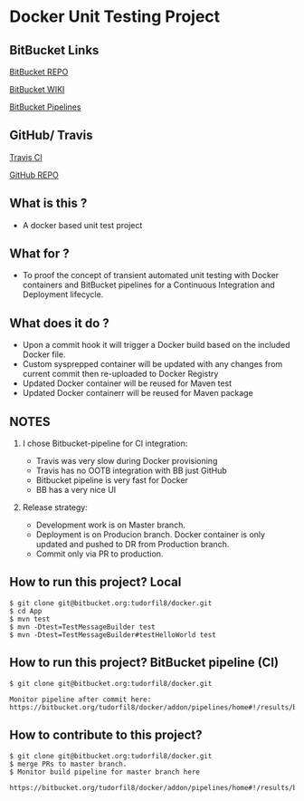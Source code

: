 # Docker Unit Testing Project #

## BitBucket Links ##
[BitBucket REPO](https://bitbucket.org/tudorfil8/docker/src/production/)

[BitBucket WIKI](https://bitbucket.org/tudorfil8/docker/wiki/Home)

[BitBucket Pipelines](https://bitbucket.org/tudorfil8/docker/addon/pipelines/home)

## GitHub/ Travis ##

[Travis CI](https://travis-ci.com/tudorfil9/docker9)

[GitHub REPO](https://github.com/tudorfil9/docker9)





## What is this ? ##

*  A docker based unit test project

## What for ? ##

*  To proof the concept of transient automated unit testing with Docker containers and BitBucket pipelines for a Continuous Integration and Deployment lifecycle.

## What does it do ? ##

* Upon a commit hook it will trigger a Docker build based on the included Docker file.
* Custom sysprepped container will be updated with any changes from current commit then re-uploaded to Docker Registry
* Updated Docker container will be reused for Maven test
* Updated Docker containerr will be reused for Maven package

## NOTES ##

1. I chose Bitbucket-pipeline for CI integration:

    * Travis was very slow during Docker provisioning
    * Travis has no OOTB integration with BB just GitHub
    * Bitbucket pipeline is very fast for Docker
    * BB has a very nice UI

2. Release strategy:

    * Development work is on Master branch.
    * Deployment is on Producion branch.
        Docker container is only updated and pushed to DR from Production branch.
    * Commit only via PR to production.
  


## How to run this project? Local ##
```
$ git clone git@bitbucket.org:tudorfil8/docker.git
$ cd App
$ mvn test
$ mvn -Dtest=TestMessageBuilder test
$ mvn -Dtest=TestMessageBuilder#testHelloWorld test
```
## How to run this project? BitBucket pipeline (CI) ##
```
$ git clone git@bitbucket.org:tudorfil8/docker.git

Monitor pipeline after commit here:
https://bitbucket.org/tudorfil8/docker/addon/pipelines/home#!/results/branch/production/page/1

```



## How to contribute to this project? ##
```
$ git clone git@bitbucket.org:tudorfil8/docker.git
$ merge PRs to master branch.
$ Monitor build pipeline for master branch here

https://bitbucket.org/tudorfil8/docker/addon/pipelines/home#!/results/branch/master/page/1

```